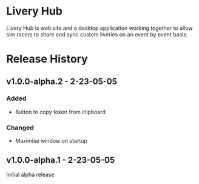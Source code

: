 # Livery Hub
Livery Hub is web site and a desktop application working together to allow sim racers to share and sync custom liveries on an event by event basis.

# Release History


## v1.0.0-alpha.2 - 2-23-05-05

### Added
- Button to copy token from clipboard

### Changed
- Maximise window on startup

## v1.0.0-alpha.1 - 2-23-05-05

Initial alpha release

